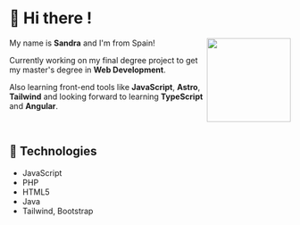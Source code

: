 # 🍭 Hi there ! 
<img align='right' src="https://cdn128.picsart.com/212176513001202.gif" width='150'/>

My name is **Sandra** and I'm from Spain! 

Currently working on my final degree project to get my master's degree in **Web Development**.

Also learning front-end tools like **JavaScript**, **Astro**, **Tailwind** and looking forward to learning **TypeScript** and **Angular**.

<br>

## 🌸 Technologies
- JavaScript
- PHP
- HTML5
- Java
- Tailwind, Bootstrap
